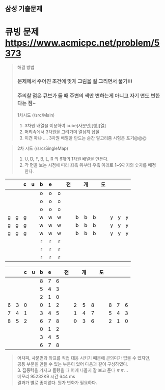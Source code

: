 ## 삼성 기출문제

# 큐빙 문제 https://www.acmicpc.net/problem/5373

> 해결 방법
> ### 문제에서 주어진 조건에 맞게 그림을 잘 그리면서 풀기!!!
> ### 주의할 점은 큐브가 돌 때 주변의 색만 변하는게 아니고 자기 면도 변한다는 점~
> 
> 1차시도 (/src/Main)
> 1. 3차원 배열을 이용하여 cube[사분면][행][열]
> 2. 머리속에서 3차원을 그려가며 열심히 삽질
> 3. 이건 아냐 .... 3차원 배열을 만드는 순간 알고리즘 시험은 포기@@@

> 2차 시도 (/src/SingleMap)
> 1. U, D, F, B, L, R 의 6개의 1차원 배열을 만든다.
> 2. 각 면을 보는 시점에 따라 좌측 위부터 우측 아래로 1~9까지의 숫자를 배정한다.  

| | |c|u|b|e| |전| |개| |도| | | |
|---|:---:|:---:|:---:|:---:|:---:|:---:|:---:|:---:|:---:|:---:|:---:|:---:|:---:|:---:|
| | | | |o|o|o| | | | | | | | |  
| | | | |o|o|o| | | | | | | | |  
| | | | |o|o|o| | | | | | | | |  
|g|g|g| |w|w|w| |b|b|b| |y|y|y|  
|g|g|g| |w|w|w| |b|b|b| |y|y|y|  
|g|g|g| |w|w|w| |b|b|b| |y|y|y|  
| | | | |r|r|r| | | | | | | | |  
| | | | |r|r|r| | | | | | | | |  
| | | | |r|r|r| | | | | | | | |  

| | |c|u|b|e| |전| |개| |도| | | |
|---|:---:|:---:|:---:|:---:|:---:|:---:|:---:|:---:|:---:|:---:|:---:|:---:|:---:|:---:|
| | | | |8|7|6| | | | | | | | |  
| | | | |5|4|3| | | | | | | | |  
| | | | |2|1|0| | | | | | | | | 
|6|3|0| |0|1|2| |2|5|8| |8|7|6|  
|7|4|1| |3|4|5| |1|4|7| |5|4|3|  
|8|5|2| |6|7|8| |0|3|6| |2|1|0|   
| | | | |0|1|2| | | | | | | | |  
| | | | |3|4|5| | | | | | | | |  
| | | | |6|7|8| | | | | | | | |  
> 어차피, 사분면과 좌표를 직접 대응 시키기 때문에 큰의미가 없을 수 있지만,  
> 공통 부분을 만들 수 있는 부분이 있어 다음과 같이 구성하였다.  
> 3. 집중력을 가지고 돌렸을 때 어케 나올지 잘 보고 푼다 ㅎㅎ...  
> 메모리 95232KB 시간 644 ms  
> 결과가 별로 좋지않다. 뭔가 변화가 필요하다. 
